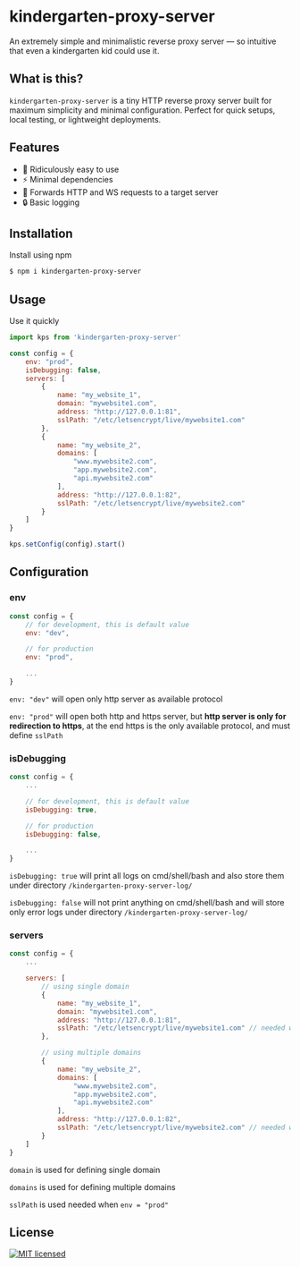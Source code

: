 # kindergarten-proxy-server
An extremely simple and minimalistic reverse proxy server — so intuitive that even a kindergarten kid could use it.

## What is this?

`kindergarten-proxy-server` is a tiny HTTP reverse proxy server built for maximum simplicity and minimal configuration. Perfect for quick setups, local testing, or lightweight deployments.

## Features

- 🚀 Ridiculously easy to use
- ⚡ Minimal dependencies
- 🔁 Forwards HTTP and WS requests to a target server
- 🔒 Basic logging

## Installation

Install using npm

```bash
$ npm i kindergarten-proxy-server
```

## Usage

Use it quickly

```javascript
import kps from 'kindergarten-proxy-server'

const config = {
    env: "prod",
    isDebugging: false,
    servers: [
        {
            name: "my_website_1",
            domain: "mywebsite1.com",
            address: "http://127.0.0.1:81",
            sslPath: "/etc/letsencrypt/live/mywebsite1.com"
        },
        {
            name: "my_website_2",
            domains: [
                "www.mywebsite2.com",
                "app.mywebsite2.com",
                "api.mywebsite2.com"
            ],
            address: "http://127.0.0.1:82",
            sslPath: "/etc/letsencrypt/live/mywebsite2.com"
        }
    ]
}

kps.setConfig(config).start()
```

## Configuration

### env

```javascript
const config = {
    // for development, this is default value
    env: "dev",

    // for production
    env: "prod",

    ...
}
```

`env: "dev"` will open only http server as available protocol

`env: "prod"` will open both http and https server, but **http server is only for redirection to https**, at the end https is the only available protocol, and must define `sslPath`

### isDebugging

```javascript
const config = {
    ...

    // for development, this is default value
    isDebugging: true,

    // for production
    isDebugging: false,

    ...
}
```

`isDebugging: true` will print all logs on cmd/shell/bash and also store them under directory `/kindergarten-proxy-server-log/`

`isDebugging: false` will not print anything on cmd/shell/bash and will store only error logs under directory `/kindergarten-proxy-server-log/`

### servers

```javascript
const config = {
    ...

    servers: [
        // using single domain
        {
            name: "my_website_1",
            domain: "mywebsite1.com",
            address: "http://127.0.0.1:81",
            sslPath: "/etc/letsencrypt/live/mywebsite1.com" // needed when env = "prod"
        },

        // using multiple domains
        {
            name: "my_website_2",
            domains: [
                "www.mywebsite2.com",
                "app.mywebsite2.com",
                "api.mywebsite2.com"
            ],
            address: "http://127.0.0.1:82",
            sslPath: "/etc/letsencrypt/live/mywebsite2.com" // needed when env = "prod"
        }
    ]
}
```

`domain` is used for defining single domain

`domains` is used for defining multiple domains

`sslPath` is used needed when `env = "prod"`

## License

[![MIT licensed][license-image]][license-link]

[//]: # (badges)

[license-image]: https://img.shields.io/badge/license-MIT-blue.svg
[license-link]: https://github.com/harrynirsine/kindergarten-proxy-server/blob/main/LICENSE
